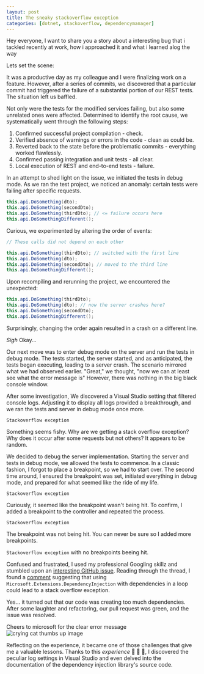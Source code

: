 ```yaml
---
layout: post
title: The sneaky stackoverflow exception
categories: [dotnet, stackoverflow, dependencymanager]
---
```


Hey everyone, I want to share you a story about a interesting bug that i tackled recently at work, how i approached it and what i learned alog the way

Lets set the scene:

It was a productive day as my colleague and I were finalizing work on a feature. However, after a series of commits, we discovered that a particular commit had triggered the failure of a substantial portion of our REST tests. The situation left us baffled.

Not only were the tests for the modified services failing, but also some unrelated ones were affected. Determined to identify the root cause, we systematically went through the following steps:

1. Confirmed successful project compilation - check.
2. Verified absence of warnings or errors in the code - clean as could be.
3. Reverted back to the state before the problematic commits - everything worked flawlessly.
4. Confirmed passing integration and unit tests - all clear.
5. Local execution of REST and end-to-end tests - failure.

In an attempt to shed light on the issue, we initiated the tests in debug mode. As we ran the test project, we noticed an anomaly: certain tests were failing after specific requests.

```c#
this.api.DoSomething(dto);
this.api.DoSomething(secondDto); 
this.api.DoSomething(thirdDto); // <= failure occurs here
this.api.DoSomethingDifferent();
```

Curious, we experimented by altering the order of events:

```c#
// These calls did not depend on each other

this.api.DoSomething(thirdDto); // switched with the first line
this.api.DoSomething(dto);
this.api.DoSomething(secondDto); // moved to the third line
this.api.DoSomethingDifferent();
```

Upon recompiling and rerunning the project, we encountered the unexpected:

```c#
this.api.DoSomething(thirdDto);
this.api.DoSomething(dto); // now the server crashes here?
this.api.DoSomething(secondDto);
this.api.DoSomethingDifferent();
```

Surprisingly, changing the order again resulted in a crash on a different line. 

*Sigh* Okay...

Our next move was to enter debug mode on the server and run the tests in debug mode. The tests started, the server started, and as anticipated, the tests began executing, leading to a server crash. The scenario mirrored what we had observed earlier. "Great," we thought, "now we can at least see what the error message is" However, there was nothing in the big black console window.

After some investigation, We discovered a Visual Studio setting that filtered console logs. Adjusting it to display all logs provided a breakthrough, and we ran the tests and server in debug mode once more.

```Stackoverflow exception```

Something seems fishy. Why are we getting a stack overflow exception? Why does it occur after some requests but not others? It appears to be random.

We decided to debug the server implementation. Starting the server and tests in debug mode, we allowed the tests to commence. In a classic fashion, I forgot to place a breakpoint, so we had to start over. The second time around, I ensured the breakpoint was set, initiated everything in debug mode, and prepared for what seemed like the ride of my life.

`Stackoverflow exception`

Curiously, it seemed like the breakpoint wasn't being hit. To confirm, I added a breakpoint to the controller and repeated the process.

`Stackoverflow exception`

The breakpoint was not being hit. You can never be sure so I added more breakpoints.

`Stackoverflow exception` with no breakpoints beeing hit.

Confused and frustrated, I used my professional Googling skillz and stumbled upon an [interesting GitHub issue](https://github.com/dotnet/runtime/issues/62239). Reading through the thread, I found a [comment](https://github.com/dotnet/runtime/issues/62239#issuecomment-987086077) suggesting that using `Microsoft.Extensions.DependencyInjection` with dependencies in a loop could lead to a stack overflow exception.

Yes... it turned out that our code was creating too much dependencies. After some laughter and refactoring, our pull request was green, and the issue was resolved.

Cheers to microsoft for the clear error message ![crying cat thumbs up image](https://i.kym-cdn.com/entries/icons/original/000/034/772/Untitled-1.png)


Reflecting on the experience, it became one of those challenges that give me a valuable lessons. Thanks to this *experience* :star2: :star2: :star2:, I discovered the peculiar log settings in Visual Studio and even delved into the documentation of the dependency injection library's source code.